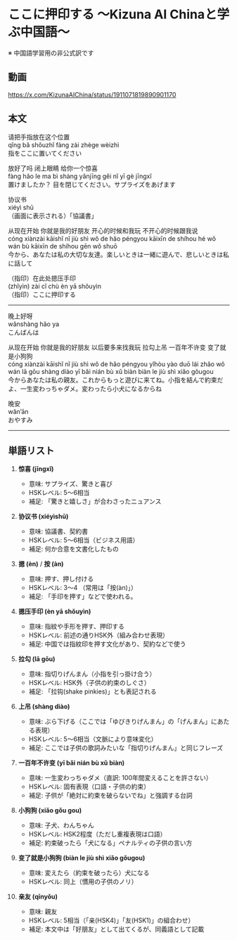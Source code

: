 # ここに押印する 〜Kizuna AI Chinaと学ぶ中国語〜
※ 中国語学習用の非公式訳です

## 動画
https://x.com/KizunaAIChina/status/1911071819890901170

## 本文

请把手指放在这个位置  
qǐng bǎ shǒuzhǐ fàng zài zhège wèizhì  
指をここに置いてください  

放好了吗 闭上眼睛 给你一个惊喜  
fàng hǎo le ma bì shàng yǎnjīng gěi nǐ yī gè jīngxǐ  
置けましたか？ 目を閉じてください。サプライズをあげます  

协议书  
xiéyì shū  
（画面に表示される）「協議書」  

从现在开始 你就是我的好朋友 开心的时候和我玩 不开心的时候跟我说  
cóng xiànzài kāishǐ nǐ jiù shì wǒ de hǎo péngyou kāixīn de shíhou hé wǒ wán bù kāixīn de shíhou gēn wǒ shuō  
今から、あなたは私の大切な友達。楽しいときは一緒に遊んで、悲しいときは私に話して  

（指印）在此处摁压手印  
(zhǐyìn) zài cǐ chù èn yā shǒuyìn  
（指印）ここに押印する  

---

晚上好呀  
wǎnshàng hǎo ya  
こんばんは  

从现在开始 你就是我的好朋友 以后要多来找我玩 拉勾上吊 一百年不许变 变了就是小狗狗  
cóng xiànzài kāishǐ nǐ jiù shì wǒ de hǎo péngyou yǐhòu yào duō lái zhǎo wǒ wán lā gōu shàng diào yī bǎi nián bù xǔ biàn biàn le jiù shì xiǎo gǒugou  
今からあなたは私の親友。これからもっと遊びに来てね。小指を結んで約束だよ、一生変わっちゃダメ。変わったら小犬になるからね  

晚安  
wǎn’ān  
おやすみ  

---

## 単語リスト

1. **惊喜 (jīngxǐ)**  
   - 意味: サプライズ、驚きと喜び  
   - HSKレベル: 5〜6相当  
   - 補足: 「驚きと嬉しさ」が合わさったニュアンス  

2. **协议书 (xiéyìshū)**  
   - 意味: 協議書、契約書  
   - HSKレベル: 5〜6相当（ビジネス用語）  
   - 補足: 何か合意を文書化したもの  

3. **摁 (èn)** / **按 (àn)**  
   - 意味: 押す、押し付ける  
   - HSKレベル: 3〜4 （常用は「按(àn)」）  
   - 補足: 「手印を押す」などで使われる。  

4. **摁压手印 (èn yā shǒuyìn)**  
   - 意味: 指紋や手形を押す、押印する  
   - HSKレベル: 前述の通りHSK外（組み合わせ表現）  
   - 補足: 中国では指紋印を押す文化があり、契約などで使う  

5. **拉勾 (lā gōu)**  
   - 意味: 指切りげんまん（小指を引っ掛け合う）  
   - HSKレベル: HSK外（子供の約束のしぐさ）  
   - 補足: 「拉钩(shake pinkies)」とも表記される  

6. **上吊 (shàng diào)**  
   - 意味: ぶら下げる（ここでは「ゆびきりげんまん」の「げんまん」にあたる表現）  
   - HSKレベル: 5〜6相当（文脈により意味変化）  
   - 補足: ここでは子供の歌詞みたいな「指切りげんまん」と同じフレーズ  

7. **一百年不许变 (yī bǎi nián bù xǔ biàn)**  
   - 意味: 一生変わっちゃダメ（直訳: 100年間変えることを許さない）  
   - HSKレベル: 固有表現（口語・子供の約束）  
   - 補足: 子供が「絶対に約束を破らないでね」と強調する台詞  

8. **小狗狗 (xiǎo gǒu gou)**  
   - 意味: 子犬、わんちゃん  
   - HSKレベル: HSK2程度（ただし重複表現は口語）  
   - 補足: 約束破ったら「犬になる」ペナルティの子供の言い方  

9. **变了就是小狗狗 (biàn le jiù shì xiǎo gǒugou)**  
   - 意味: 変えたら（約束を破ったら）犬になる  
   - HSKレベル: 同上（慣用の子供のノリ）  

10. **亲友 (qīnyǒu)**  
    - 意味: 親友  
    - HSKレベル: 5相当（「亲(HSK4)」「友(HSK1)」の組合わせ）  
    - 補足: 本文中は「好朋友」として出てくるが、同義語として記載  
